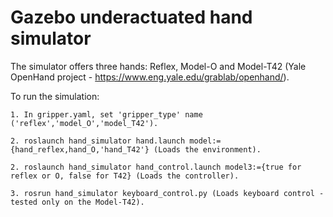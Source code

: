 # Gazebo underactuated hand simulator

The simulator offers three hands: Reflex, Model-O and Model-T42 (Yale OpenHand project - https://www.eng.yale.edu/grablab/openhand/). 
    
To run the simulation:

    1. In gripper.yaml, set 'gripper_type' name ('reflex','model_O','model_T42').
    
    2. roslaunch hand_simulator hand.launch model:={hand_reflex,hand_O,'hand_T42'} (Loads the environment).
    
    2. roslaunch hand_simulator hand_control.launch model3:={true for reflex or O, false for T42} (Loads the controller).
    
    3. rosrun hand_simulator keyboard_control.py (Loads keyboard control - tested only on the Model-T42).
    
